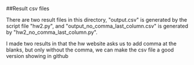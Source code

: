 ##Result csv files

There are two result files in this directory, "output.csv" is generated by the script file "hw2.py", and "output_no_comma_last_column.csv" is generated by "hw2_no_comma_last_column.py".

I made two results in that the hw website asks us to add comma at the blanks, but only without the comma, we can make the csv file a good version showing in github
